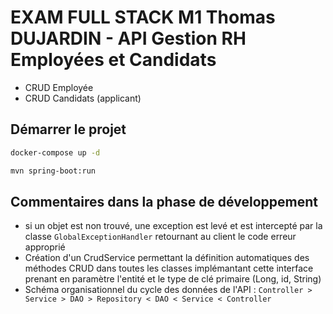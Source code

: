 # EXAM FULL STACK M1 Thomas DUJARDIN - API Gestion RH Employées et Candidats

- CRUD Employée
- CRUD Candidats (applicant)

## Démarrer le projet

```bash
docker-compose up -d
```

```bash
mvn spring-boot:run
```

## Commentaires dans la phase de développement
- si un objet est non trouvé, une exception est levé et est intercepté par la classe `GlobalExceptionHandler` retournant au client le code erreur approprié
- Création d'un CrudService permettant la définition automatiques des méthodes CRUD dans toutes les classes implémantant cette interface prenant en paramètre l'entité et le type de clé primaire (Long, id, String)
- Schéma organisationnel du cycle des données de l'API : `Controller > Service > DAO > Repository < DAO < Service < Controller`